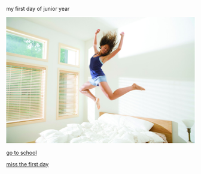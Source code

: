 my first day of junior year

![waking up](morning.jpg)

[go to school](choiceone.md)

[miss the first day](choicetwo.md)
